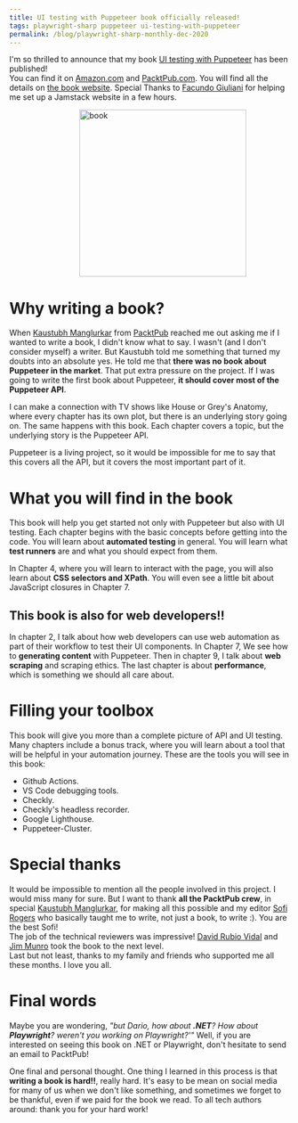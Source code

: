```yaml
---
title: UI testing with Puppeteer book officially released!
tags: playwright-sharp puppeteer ui-testing-with-puppeteer
permalink: /blog/playwright-sharp-monthly-dec-2020
---
```


I'm so thrilled to announce that my book [UI testing with Puppeteer](https://www.uitestingwithpuppeteer.com/)  has been published!  
You can find it on [Amazon.com](https://www.amazon.com/Testing-Puppeteer-end-end-automation/dp/180020678X/) and 
[PacktPub.com](https://www.packtpub.com/product/ui-testing-with-puppeteer/9781800206786). You will find all the details on [the book website](https://www.uitestingwithpuppeteer.com/). Special Thanks to [Facundo Giuliani](https://fgiuliani.com/) for helping me set up a Jamstack website in a few hours.  

<img src="https://www.uitestingwithpuppeteer.com/images/B16113_Mockup%20cover.jpg" alt="book" width="300" style="
    margin-left: 25%;
">


# Why writing a book?

When [Kaustubh Manglurkar](https://www.linkedin.com/in/kaustubh-manglurkar-871ba0167/) from [PacktPub](https://www.packtpub.com/) reached me out asking me if I wanted to write a book, I didn't know what to say. I wasn't (and I don't consider myself) a writer. But Kaustubh told me something that turned my doubts into an absolute yes. He told me that **there was no book about Puppeteer in the market**.
That put extra pressure on the project. If I was going to write the first book about Puppeteer, **it should cover most of the Puppeteer API**.  

I can make a connection with TV shows like House or Grey's Anatomy, where every chapter has its own plot, but there is an underlying story going on. The same happens with this book. Each chapter covers a topic, but the underlying story is the Puppeteer API.  

Puppeteer is a living project, so it would be impossible for me to say that this covers all the API, but it covers the most important part of it. 

# What you will find in the book

This book will help you get started not only with Puppeteer but also with UI testing. Each chapter begins with the basic concepts before getting into the code. You will learn about **automated testing** in general. You will learn what **test runners** are and what you should expect from them. 

In Chapter 4, where you will learn to interact with the page, you will also learn about **CSS selectors and XPath**. You will even see a little bit about JavaScript closures in Chapter 7.

## **This book is also for web developers!!**  
In chapter 2, I talk about how web developers can use web automation as part of their workflow to test their UI components. In Chapter 7, We see how to **generating content** with Puppeteer. Then in chapter 9, I talk about **web scraping** and scraping ethics. The last chapter is about **performance**, which is something we should all care about.

# Filling your toolbox

This book will give you more than a complete picture of API and UI testing. Many chapters include a bonus track, where you will learn about a tool that will be helpful in your automation journey. 
These are the tools you will see in this book:
 * Github Actions.
 * VS Code debugging tools.
 * Checkly.
 * Checkly's headless recorder.
 * Google Lighthouse.
 * Puppeteer-Cluster.


# Special thanks

It would be impossible to mention all the people involved in this project. I would miss many for sure. But I want to thank **all the PacktPub crew**, in special [Kaustubh Manglurkar](https://www.linkedin.com/in/kaustubh-manglurkar-871ba0167/), for making all this possible and my editor [Sofi Rogers](https://www.linkedin.com/in/sofi-rogers-93b7177a/) who basically taught me to write, not just a book, to write :). You are the best Sofi!  
The job of the technical reviewers was impressive! [David Rubio Vidal](https://www.linkedin.com/in/davidrv87/) and [Jim Munro](https://www.linkedin.com/in/jimfmunro/) took the book to the next level.  
Last but not least, thanks to my family and friends who supported me all these months. I love you all.

# Final words

Maybe you are wondering, *"but Dario, how about **.NET**? How about **Playwright**? weren't you working on Playwright?'"* Well, if you are interested on seeing this book on .NET or  Playwright, don't hesitate to send an email to PacktPub! 

One final and personal thought. One thing I learned in this process is that **writing a book is hard!!**, really hard. It's easy to be mean on social media for many of us when we don't like something, and sometimes we forget to be thankful, even if we paid for the book we read. 
To all tech authors around: thank you for your hard work!

 
 

